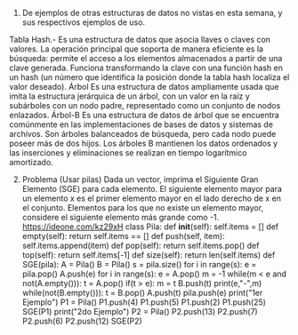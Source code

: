 1. De ejemplos de otras estructuras de datos no vistas en esta semana, y sus respectivos ejemplos de uso. 

Tabla Hash.- 
Es una estructura de datos que asocia llaves o claves con valores. La operación principal que soporta de manera eficiente es la búsqueda: permite el acceso a los elementos almacenados a partir de una clave generada. Funciona transformando la clave con una función hash en un hash (un número que identifica la posición  donde la tabla hash localiza el valor deseado).
Árbol 
Es una estructura de datos ampliamente usada que imita la estructura jerárquica de un árbol, con un valor en la raíz y subárboles con un nodo padre, representado como un conjunto de nodos enlazados.
Árbol-B
Es una estructura de datos de árbol que se encuentra comúnmente en las implementaciones de bases de datos y sistemas de archivos. Son árboles balanceados de búsqueda, pero cada nodo puede poseer más de dos hijos. Los árboles B mantienen los datos ordenados y las inserciones y eliminaciones se realizan en tiempo logarítmico amortizado.

2. Problema (Usar pilas) Dada un vector, imprima el Siguiente Gran Elemento (SGE) para cada elemento. El siguiente elemento mayor para un elemento x es el primer elemento mayor en el lado derecho de x en el conjunto. Elementos para los que no existe un elemento mayor, considere el siguiente elemento más grande como -1.
https://ideone.com/kz29xH
    class Pila:
        def __init__(self):
            self.items = []
        def empty(self):
            return self.items == []
        def push(self, item):
            self.items.append(item)
        def pop(self):
            return self.items.pop()
        def top(self):
            return self.items[-1]
        def size(self):
            return len(self.items)
    def SGE(pila):
        A = Pila()
        B = Pila()
        s = pila.size()
        for i in range(s):
            e = pila.pop()
            A.push(e)
        for i in range(s):
            e = A.pop()
            m = -1
            while(m < e and not(A.empty())):
                t = A.pop()
                if(t > e):
                    m = t
                B.push(t)
            print(e,"-",m)
            while(not(B.empty())):
                t = B.pop()
                A.push(t)
            pila.push(e)
    print("1er Ejemplo")
    P1 = Pila()
    P1.push(4)
    P1.push(5)
    P1.push(2)
    P1.push(25)
    SGE(P1)
    print("2do Ejemplo")
    P2 = Pila()
    P2.push(13)
    P2.push(7)
    P2.push(6)
    P2.push(12)
    SGE(P2)
